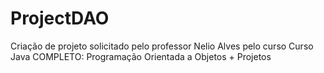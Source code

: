 # ProjectDAO
Criação de projeto solicitado pelo professor Nelio Alves pelo curso Curso Java COMPLETO: Programação Orientada a Objetos + Projetos
